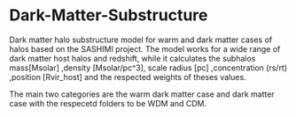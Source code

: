 # Dark-Matter-Substructure

Dark matter halo substructure model for warm and dark matter cases of halos based on the SASHIMI project. The model works for a wide range of dark matter host halos and redshift, while it calculates the subhalos mass[Msolar] ,density [Msolar/pc^3], scale radius [pc] ,concentration (rs/rt) ,position [Rvir_host] and the respected weights of theses values.

The main two categories are the warm dark matter case and dark matter case with the respecetd folders to be WDM and CDM.





